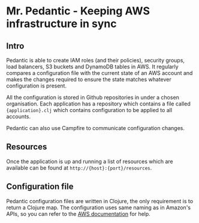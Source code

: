 # Mr. Pedantic - Keeping AWS infrastructure in sync

## Intro

Pedantic is able to create IAM roles (and their policies), security groups, load balancers, S3 buckets and DynamoDB tables in AWS. It regularly compares a configuration file with the current state of an AWS account and makes the changes required to ensure the state matches whatever configuration is present.

All the configuration is stored in Github repositories in under a chosen organisation. Each application has a repository which contains a file called `{application}.clj` which contains configuration to be applied to all accounts.

Pedantic can also use Campfire to communicate configuration changes.

## Resources

Once the application is up and running a list of resources which are available can be found at `http://{host}:{port}/resources`.

## Configuration file

Pedantic configuration files are written in Clojure, the only requirement is to return a Clojure map.
The configuration uses same naming as in Amazon's APIs, so you can refer to the [AWS documentation](http://aws.amazon.com/documentation) for help.